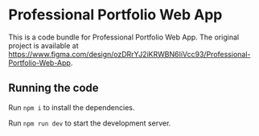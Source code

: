 
  # Professional Portfolio Web App

  This is a code bundle for Professional Portfolio Web App. The original project is available at https://www.figma.com/design/ozDRrYJ2iKRWBN6IiVcc93/Professional-Portfolio-Web-App.

  ## Running the code

  Run `npm i` to install the dependencies.

  Run `npm run dev` to start the development server.
  